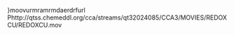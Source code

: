    }moov   urmra   mrmda   erdrf    url    Phttp://qtss.chemeddl.org/cca/streams/qt32024085/CCA3/MOVIES/REDOXCU/REDOXCU.mov  
